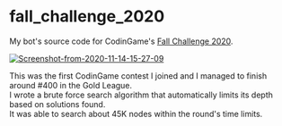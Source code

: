 # fall_challenge_2020
My bot's source code for CodinGame's [Fall Challenge 2020](https://www.codingame.com/contests/fall-challenge-2020).

<a href="https://ibb.co/Wpckr89"><img src="https://i.ibb.co/YTtc5n9/Screenshot-from-2020-11-14-15-27-09.png" alt="Screenshot-from-2020-11-14-15-27-09" border="0"></a>

<p>
This was the first CodinGame contest I joined and I managed to finish around #400 in the Gold League. <br>
I wrote a brute force search algorithm that automatically limits its depth based on solutions found. <br>
It was able to search about 45K nodes within the round's time limits. </p>
